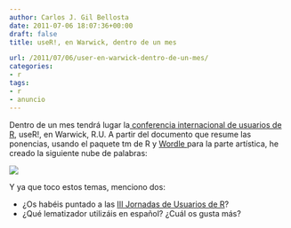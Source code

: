 ```yaml
---
author: Carlos J. Gil Bellosta
date: 2011-07-06 18:07:36+00:00
draft: false
title: useR!, en Warwick, dentro de un mes

url: /2011/07/06/user-en-warwick-dentro-de-un-mes/
categories:
- r
tags:
- r
- anuncio
---
```


Dentro de un mes tendrá lugar la[ conferencia internacional de usuarios de R](http://www.warwick.ac.uk/statsdept/user-2011/), useR!, en Warwick, R.U. A partir del documento que resume las ponencias, usando el paquete tm de R y [Wordle ](http://www.wordle.net/)para la parte artística, he creado la siguiente nube de palabras:

[![](/wp-uploads/2011/07/wordle_user_conferences.png#center)
](/wp-uploads/2011/07/wordle_user_conferences.png#center)

Y ya que toco estos temas, menciono dos:



* ¿Os habéis puntado a las [III Jornadas de Usuarios de R](http://www.usar.org.es)?
* ¿Qué lematizador utilizáis en español? ¿Cuál os gusta más?

